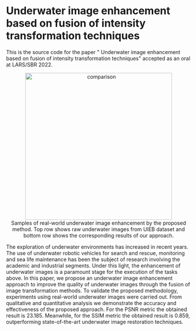 # Underwater image enhancement based on fusion of intensity transformation techniques

This is the source code for the paper " Underwater image enhancement based on fusion of intensity transformation techniques" accepted as an oral at LARS/SBR 2022.

<p align="center"> 
    <img alt="comparison" width="400" src="https://user-images.githubusercontent.com/65466643/192799475-e141ee50-bb13-4049-aff1-7dec78118175.png"><br>
    Samples of real-world underwater image enhancement by the proposed method. Top row shows raw underwater images from UIEB dataset and bottom row shows the corresponding results of our approach.
</p>

The exploration of underwater environments has increased in recent years. The use of underwater robotic vehicles for search and rescue, monitoring and sea life maintenance has been the subject of research involving the academic and industrial segments. Under this light, the enhancement of underwater images is a paramount stage for the execution of the tasks above. In this paper, we propose an underwater image enhancement approach to improve the quality of underwater images through the fusion of image transformation methods. To validate the proposed methodology, experiments using real-world underwater images were carried out. From qualitative and quantitative analysis we demonstrate the accuracy and effectiveness of the proposed approach. For the PSNR metric the obtained result is 23.185. Meanwhile, for the SSIM metric the obtained result is 0.859, outperforming state-of-the-art underwater image restoration techniques.






